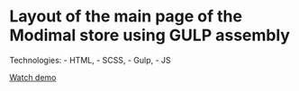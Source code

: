 # Layout of the main page of the Modimal store using GULP assembly

Technologies:
    - HTML,
    - SCSS,
    - Gulp,
    - JS


[Watch demo](https://timfrontenddev.github.io/projectmodimal/)
